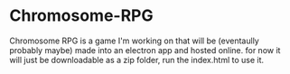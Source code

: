 # Chromosome-RPG
Chromosome RPG is a game I'm working on that will be (eventaully probably maybe) made into an electron app and hosted online. for now it will just be downloadable as a zip folder, run the index.html to use it.
